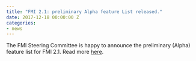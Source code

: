 ```yaml
---
title: "FMI 2.1: preliminary Alpha feature List released."
date: 2017-12-18 00:00:00 Z
categories:
- news
---
```


The FMI Steering Committee is happy to announce the preliminary
(Alpha) feature list for FMI 2.1.
Read more [here](http://fmi-standard.org/downloads/).

